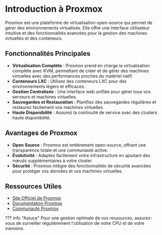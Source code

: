 
# Introduction à Proxmox

Proxmox est une plateforme de virtualisation open-source qui permet de gérer des environnements virtualisés. Elle offre une interface utilisateur intuitive et des fonctionnalités avancées pour la gestion des machines virtuelles et des conteneurs.

## Fonctionnalités Principales

- **Virtualisation Complète** : Proxmox prend en charge la virtualisation complète avec KVM, permettant de créer et de gérer des machines virtuelles avec des performances proches du matériel natif.
- **Conteneurs LXC** : Utilisez des conteneurs LXC pour des environnements légers et efficaces.
- **Gestion Centralisée** : Une interface web unifiée pour gérer tous vos serveurs et machines virtuelles.
- **Sauvegardes et Restauration** : Planifiez des sauvegardes régulières et restaurez facilement vos machines virtuelles.
- **Haute Disponibilité** : Assurez la continuité de service avec des clusters haute disponibilité.

## Avantages de Proxmox

- **Open Source** : Proxmox est entièrement open-source, offrant une transparence totale et une communauté active.
- **Évolutivité** : Adaptez facilement votre infrastructure en ajoutant des nœuds supplémentaires à votre cluster.
- **Sécurité** : Proxmox intègre des fonctionnalités de sécurité avancées pour protéger vos données et vos machines virtuelles.

## Ressources Utiles

- [Site Officiel de Proxmox](https://www.proxmox.com)
- [Documentation Proxmox](https://pve.proxmox.com/wiki/Main_Page)
- [Communauté Proxmox](https://forum.proxmox.com)

??? info "Astuce"
    Pour une gestion optimale de vos ressources, assurez-vous de surveiller régulièrement l'utilisation de votre CPU et de votre mémoire.

